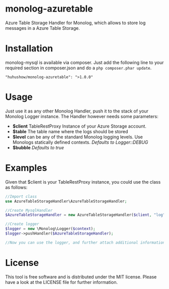 monolog-azuretable
=============

Azure Table Storage Handler for Monolog, which allows to store log messages in a Azure Table Storage.

# Installation
monolog-mysql is available via composer. Just add the following line to your required section in composer.json and do a `php composer.phar update`.

```
"huhushow/monolog-azuretable": ">1.0.0"
```

# Usage
Just use it as any other Monolog Handler, push it to the stack of your Monolog Logger instance. The Handler however needs some parameters:

- **$client** TableRestProxy Instance of your Azure Storage account.
- **$table** The table name where the logs should be stored
- **$level** can be any of the standard Monolog logging levels. Use Monologs statically defined contexts. _Defaults to Logger::DEBUG_
- **$bubble** _Defaults to true_

# Examples
Given that $client is your TableRestProxy instance, you could use the class as follows:

```php
//Import class
use AzureTableStorageHandler\AzureTableStorageHandler;

//Create MysqlHandler
$AzureTableStorageHandler = new AzureTableStorageHandler($client, "log", \Monolog\Logger::DEBUG);

//Create logger
$logger = new \Monolog\Logger($context);
$logger->pushHandler($AzureTableStorageHandler);

//Now you can use the logger, and further attach additional information
```

# License
This tool is free software and is distributed under the MIT license. Please have a look at the LICENSE file for further information.
